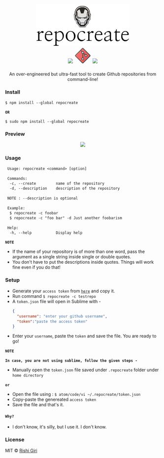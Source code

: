 <h1 align="center">
<br>
<img width="300px;" src="https://raw.githubusercontent.com/rishigiridotcom/rishigiri.com/12249a6024b6305759a62bfa1ce5c5b466f7d536/github/logo.png">
<br>
<a href="https://travis-ci.org/CodeDotJS/repocreate"><img src="https://travis-ci.org/CodeDotJS/repocreate.svg?branch=master"></a>

<img width="50px;" src="https://raw.githubusercontent.com/rishigiridotcom/rishigiri.com/12249a6024b6305759a62bfa1ce5c5b466f7d536/github/gitlogo.png">

<img src="https://img.shields.io/badge/code_style-XO-5ed9c7.svg">
</h1>

<p align="center">An over-engineered but ultra-fast tool to create Github repositories from command-line!</p>

### Install

```
$ npm install --global repocreate
```
__`OR`__
```
$ sudo npm install --global repocreate
````

### Preview

<p align="center">
<img src="https://raw.githubusercontent.com/rishigiridotcom/rishigiri.com/4a60698eac5734ef8c62fba3540c1b985a76b0a3/github/repocreate.gif">
</p>

### Usage

```
 Usage: repocreate <command> [option]

 Commands:
  -c, --create         name of the repository
  -d, --description    description of the repository

 NOTE : --description is optional

 Example:
  $ repocreate -c foobar
  $ repocreate -c "foo bar" -d Just another foobarism

 Help:
  -h, --help           Display help
```

__`NOTE`__

- If the name of your repository is of more than one word, pass the argument as a single string inside single or double quotes.
- You don't have to put the descriptions inside quotes. Things will work fine even if you do that!

### Setup

- Generate your `access token` from [`here`](https://github.com/settings/tokens) and copy it.
- Run command `$ repocreate -c testrepo`
- A `token.json` file will open in Sublime with -
	```json
	{
	  "username": "enter your github username",
	  "token":"paste the access token"
	}
	```
- Enter your `username`, paste the `token` and save the file. You are ready to go!

__`NOTE`__

__`In case, you are not using sublime, follow the given steps -`__

- Manually open the `token.json` file saved under `.repocreate` folder under `home directory`

__`or`__

- Open the file using : `$ atom/code/vi ~/.repocreate/token.json`
- Copy-paste the genereated `access token`
- Save the file and that's it.

#### __`Why?`__

- I don't know, it's silly, but I use it. I don't know.

### License

MIT &copy; [Rishi Giri](https://rishigiri.ml)
